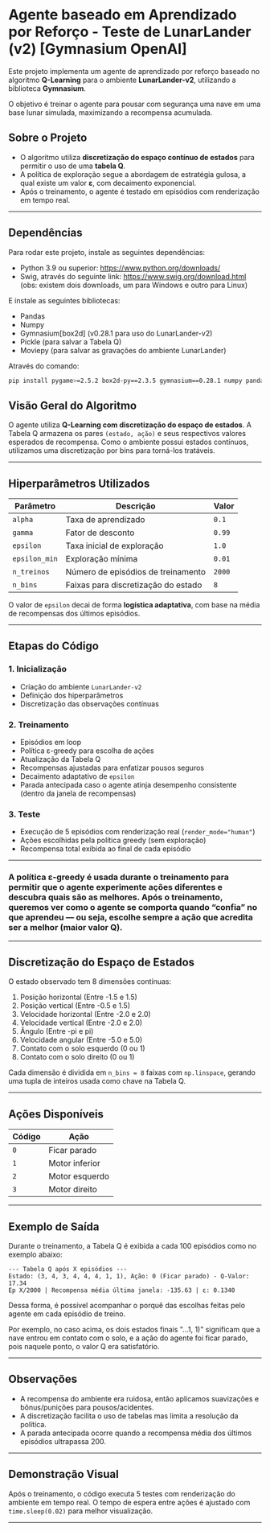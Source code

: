# Agente baseado em Aprendizado por Reforço - Teste de LunarLander (v2) [Gymnasium OpenAI]

Este projeto implementa um agente de aprendizado por reforço baseado no algoritmo **Q-Learning** para o ambiente **LunarLander-v2**, utilizando a biblioteca **Gymnasium**.

O objetivo é treinar o agente para pousar com segurança uma nave em uma base lunar simulada, maximizando a recompensa acumulada.

## Sobre o Projeto

- O algoritmo utiliza **discretização do espaço contínuo de estados** para permitir o uso de uma **tabela Q**.
- A política de exploração segue a abordagem de estratégia gulosa, a qual existe um valor **ε**, com decaimento exponencial.
- Após o treinamento, o agente é testado em episódios com renderização em tempo real.

---

## Dependências

Para rodar este projeto, instale as seguintes dependências:

- Python 3.9 ou superior: https://www.python.org/downloads/
- Swig, através do seguinte link: https://www.swig.org/download.html (obs: existem dois downloads, um para Windows e outro para Linux)

E instale as seguintes bibliotecas:
- Pandas
- Numpy
- Gymnasium[box2d] (v0.28.1 para uso do LunarLander-v2)
- Pickle (para salvar a Tabela Q)
- Moviepy (para salvar as gravações do ambiente LunarLander)

Através do comando:
```bash
pip install pygame>=2.5.2 box2d-py==2.3.5 gymnasium==0.28.1 numpy pandas moviepy pickle
```

## Visão Geral do Algoritmo

O agente utiliza **Q-Learning com discretização do espaço de estados**. A Tabela Q armazena os pares `(estado, ação)` e seus respectivos valores esperados de recompensa. Como o ambiente possui estados contínuos, utilizamos uma discretização por bins para torná-los tratáveis.

---

## Hiperparâmetros Utilizados

| Parâmetro       | Descrição                             | Valor        |
|----------------|----------------------------------------|--------------|
| `alpha`        | Taxa de aprendizado                    | `0.1`        |
| `gamma`        | Fator de desconto                      | `0.99`       |
| `epsilon`      | Taxa inicial de exploração             | `1.0`        |
| `epsilon_min`  | Exploração mínima                      | `0.01`       |
| `n_treinos`    | Número de episódios de treinamento     | `2000`       |
| `n_bins`       | Faixas para discretização do estado    | `8`          |

O valor de `epsilon` decai de forma **logística adaptativa**, com base na média de recompensas dos últimos episódios.

---

## Etapas do Código

### 1. **Inicialização**
- Criação do ambiente `LunarLander-v2`
- Definição dos hiperparâmetros
- Discretização das observações contínuas

### 2. **Treinamento**
- Episódios em loop
- Política ε-greedy para escolha de ações
- Atualização da Tabela Q
- Recompensas ajustadas para enfatizar pousos seguros
- Decaimento adaptativo de `epsilon`
- Parada antecipada caso o agente atinja desempenho consistente (dentro da janela de recompensas)

### 3. **Teste**
- Execução de 5 episódios com renderização real (`render_mode="human"`)
- Ações escolhidas pela política greedy (sem exploração)
- Recompensa total exibida ao final de cada episódio
---
### A política ε-greedy é usada durante o treinamento para permitir que o agente experimente ações diferentes e descubra quais são as melhores. Após o treinamento, queremos ver como o agente se comporta quando “confia” no que aprendeu — ou seja, escolhe sempre a ação que acredita ser a melhor (maior valor Q).

---

## Discretização do Espaço de Estados

O estado observado tem 8 dimensões contínuas:

1. Posição horizontal (Entre -1.5 e 1.5)
2. Posição vertical (Entre -0.5 e 1.5)
3. Velocidade horizontal (Entre -2.0 e 2.0)
4. Velocidade vertical (Entre -2.0 e 2.0)
5. Ângulo (Entre -pi e pi)
6. Velocidade angular (Entre -5.0 e 5.0)
7. Contato com o solo esquerdo (0 ou 1)
8. Contato com o solo direito (0 ou 1)

Cada dimensão é dividida em `n_bins = 8` faixas com `np.linspace`, gerando uma tupla de inteiros usada como chave na Tabela Q.

---

## Ações Disponíveis

| Código | Ação                  |
|--------|------------------------|
| `0`    | Ficar parado           |
| `1`    | Motor inferior |
| `2`    | Motor esquerdo |
| `3`    | Motor direito  |

---

## Exemplo de Saída

Durante o treinamento, a Tabela Q é exibida a cada 100 episódios como no exemplo abaixo:

```
--- Tabela Q após X episódios ---
Estado: (3, 4, 3, 4, 4, 4, 1, 1), Ação: 0 (Ficar parado) - Q-Valor: 17.34
Ep X/2000 | Recompensa média última janela: -135.63 | ε: 0.1340
```

Dessa forma, é possível acompanhar o porquê das escolhas feitas pelo agente em cada episódio de treino.

Por exemplo, no caso acima, os dois estados finais "...1, 1)" significam que a nave entrou em contato com o solo,
e a ação do agente foi ficar parado, pois naquele ponto, o valor Q era satisfatório.

---

## Observações

- A recompensa do ambiente era ruidosa, então aplicamos suavizações e bônus/punições para pousos/acidentes.
- A discretização facilita o uso de tabelas mas limita a resolução da política.
- A parada antecipada ocorre quando a recompensa média dos últimos episódios ultrapassa 200.

---

## Demonstração Visual

Após o treinamento, o código executa 5 testes com renderização do ambiente em tempo real. O tempo de espera entre ações é ajustado com `time.sleep(0.02)` para melhor visualização.

---
